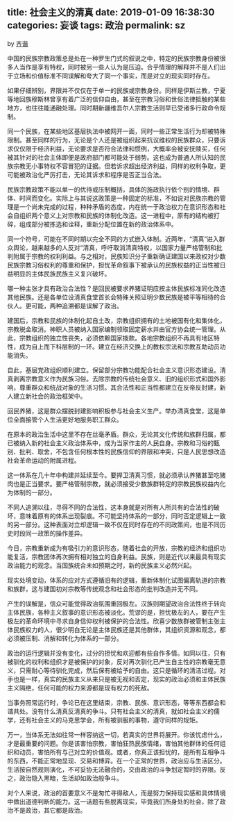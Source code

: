title: 社会主义的清真
date: 2019-01-09 16:38:30
categories: 妄谈
tags: 政治
permalink: sz
---
by [齐谐](http://caute.net/about/)

中国的民族宗教政策总是处在一种罗生门式的叙说之中，特定的民族宗教身份被很多人当作是享有特权，同时被另一些人认为是压迫。合乎情理的解释并不是人们出于立场和价值标准不同误解和夸大了同一个事实，而是对立的现实同时存在。

如果仔细辨别，界限并不仅仅在于单一的民族或宗教身份。同样是伊斯兰教，宁夏等地回族穆斯林曾享有着广泛的信仰自由，甚至在宗教习俗和世俗法律抵触的某些地方，也往往能通融处理。同时期新疆维吾尔人宗教生活则早已受诸多行政命令规制。
<!--more-->

同一个民族，在某些地区基层执法中被网开一面，同时一些正常生活行为却被特殊限制。甚至同样的行为，无论是个人还是被组织起来抗议维权的民族群众，只要诉求仅仅限于经济利益，无论要求是否符合法律和惯例，大概率会被安抚赎买，任何被其针对的社会主体即便是政府部门都可能处于弱势。这也成为普通人所认知的民族宗教无小事特权不容冒犯的证据。但若诉求超出经济利益，同样的权利争取，更可能被政治化严厉打击，无论其诉求和程序是否正当合法。

民族宗教政策不能以单一的优待或压制概括，具体的施政执行依个别的情境、群体、时间而变化。实际上与其说这政策是一种固定的标准，不如说对民族宗教的管理是一个尚未完成的过程，种种矛盾的态度，内在统一于政治权力在意识形态和社会自组织两个意义上对宗教和民族的体制化改造。这一进程中，原有的结构被打碎，组成部分被拣选和诠释，重新分配位置在新的政治体系中。

同一个符号，可能在不同时期以完全不同的方式嵌入体制。近两年，“清真”进入群众舆论，越来越多的人反对“清真，呼吁取消清真特权，以国家力量严格管制和批判附属于宗教的权利利益。与之相对，民族知识分子重新确证建国以来政权对少数民族宗教习俗权利的尊重和保护，担忧革命叙事下被承认的民族权益的正当性被日益明显的主体民族民族主义复兴破坏。

哪一种主张才具有政治合法性？是回民被要求养猪证明应按主体民族标准同化改造其他民族。还是各单位设清真食堂首长会特殊关照证明少数民族是被平等相待的合伙人。更可能，两种追溯都是误解了政治。

建国后，宗教和民族的体制化起自土改，宗教组织拥有的土地被国有化和集体化，宗教税金取消。神职人员被纳入国家编制领取固定薪水并由官方协会统一管理。从此，宗教组织的独立性丧失，必须依赖国家拨款。各地宗教组织不再具有地区特性，成为自上而下科层制的一环。建立在经济交换上的教权宗法和宗教互助动员功能消失。

自此，基层党政组织顺利建立。保留部分宗教功能配合社会主义意识形态建设。清真剥离宗教意义作为民族习俗。去除宗教的传统社会意义、旧的组织形式和国外影响，尊重群众和统战对象的生活习惯。其合法性和正当性都建立在反帝反封建，新人建立新社会的政治框架中。

回民养猪，这是群众摆脱封建影响积极参与社会主义生产。举办清真食堂，这是单位全面接管个人生活更好地服务职工群众。

在原本的政治生活中这里不存在丝毫矛盾。群众，无论其文化传统和族群归属，都已被纳入新的社会主义政治体系中，成为当家作主的人民自身。宗教和习俗的甄别、批判、取舍，不包含任何根本性的民族信仰的界限和冲突，只是人民思想改造社会革命运动的附属进程。

这一体系在几十年中构建并延续至今。要捍卫清真习惯，就必须承认养猪甚至吃猪肉也是正当要求。要严格管制宗教，就必须接受少数族群特定的宗教民族权益内化为体制的一部分。

不同人追溯以往，寻得不同的合法性，这本身就是对所有人所共有的合法性的破坏，意味着原有的体系出现裂痕。不可能坚持体系的一部分，同时否定逻辑上一致的另一部分。这种表面对立却逻辑一致不仅在同时存在的不同政策间，也是不同历史时段同一政策的操作差异。

今日，宗教重新成为有吸引力的意识形态，随着社会的开放，宗教的经济和组织功能复活，宗教团体再次拥有相对独立的自身利益。民族，则是近代以来最具有现实政治能力的观念。当国族统合未如预期之时，新的民族主义必然兴起。

现实处境变动，体系的应对方式遵循旧有的逻辑，重新体制化试图偏离轨道的宗教和族群，这与建国初对宗教等传统观念和社会形态的批判改造并无不同。

产生的误解是，信众可能觉得政治氛围重回极左。汉族则期望政治合法性终于转向主体民族，各种主义叙事的意识形态被淡化。荒谬的是，担忧极左的人，要在产生极左的革命环境中寻求自身信仰权利被保护的合法性。欣喜少数族群被管制主张主体民族权力的人，很少明白无论是主体民族还是其他群体，其组织资源和观念，都必须被压制、消解和转化为体系的一部分。

政治的运行逻辑并没有变化，过分的担忧和欢迎都有些自作多情。如同以往，只有被驯化的权利和组织才是被保护的对象，反对再次驯化已产生自主性的宗教毫无意义，只需耐心等待驯化完成，然后保有被给予的自由。这只是循环的清洁过程。对手也是一样，真实的民族主义从来只是被无视和否定，现实的政治必须和主体民族主义隔绝，任何可能的权力来源都是现有权力的死敌。

当事务照常运行时，争论已在这里结束，宗教、民族、意识形态，等等东西都会和谐共处。没有什么清真反清真的争斗。只有社会主义的清真，就如社会主义的儒学，还有社会主义的马克思学会，所有被驯服的事物，遵守同样的规矩。

万一，当体系无法如往常一样容纳这一切，若真实的世界将展开。你该忧虑什么，才是最重要的问题。你是该害怕宗教，害怕狂热民族情绪，害怕其他群体的任何组织和动员，害怕所有与己对立的价值观。或者，你真正该担忧的，是所有互相争斗的东西，不能正常地显现、交易和博弈。在一个正常的世界，政治应与生活区分。生活按自然规则演化，不可妥协无法融合的，交由政治的斗争划定暂时的界限。反之，政治隐入黑暗，生活却如政治般争斗。

对个人来说，政治的首要意义不是匆忙寻得敌人，而是努力保持现实感和具体情境中做出道德判断的能力。这一话题有些脱离现实，毕竟我们所身处的社会，除了政治不是政治，其它都是政治。